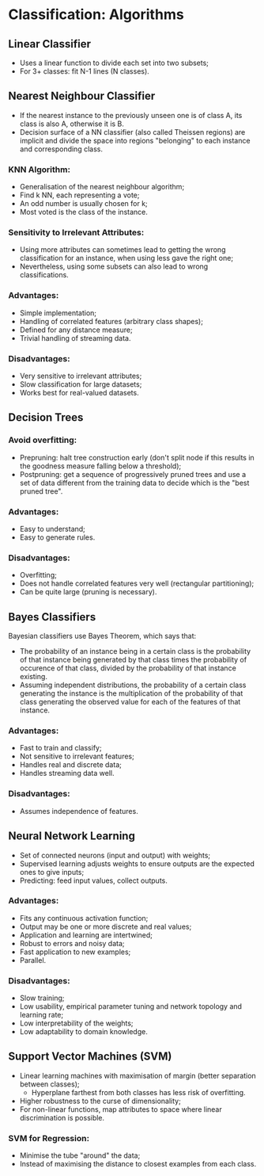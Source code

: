 # Classification: Algorithms
## Linear Classifier
- Uses a linear function to divide each set into two subsets;
- For 3+ classes: fit N-1 lines (N classes).

## Nearest Neighbour Classifier
- If the nearest instance to the previously unseen one is of class A, its class is also A, otherwise it is B.
- Decision surface of a NN classifier (also called Theissen regions) are implicit and divide the space into regions "belonging" to each instance and corresponding class.

### KNN Algorithm:
- Generalisation of the nearest neighbour algorithm;
- Find k NN, each representing a vote;
- An odd number is usually chosen for k;
- Most voted is the class of the instance.

### Sensitivity to Irrelevant Attributes:
- Using more attributes can sometimes lead to getting the wrong classification for an instance, when using less gave the right one;
- Nevertheless, using some subsets can also lead to wrong classifications.

### Advantages:
- Simple implementation;
- Handling of correlated features (arbitrary class shapes);
- Defined for any distance measure;
- Trivial handling of streaming data.

### Disadvantages:
- Very sensitive to irrelevant attributes;
- Slow classification for large datasets;
- Works best for real-valued datasets.

## Decision Trees
### Avoid overfitting:
- Prepruning: halt tree construction early (don't split node if this results in the goodness measure falling below a threshold);
- Postpruning: get a sequence of progressively pruned trees and use a set of data different from the training data to decide which is the "best pruned tree".

### Advantages:
- Easy to understand;
- Easy to generate rules.

### Disadvantages:
- Overfitting;
- Does not handle correlated features very well (rectangular partitioning);
- Can be quite large (pruning is necessary).

## Bayes Classifiers
Bayesian classifiers use Bayes Theorem, which says that:
- The probability of an instance being in a certain class is the probability of that instance being generated by that class times the probability of occurence of that class, divided by the probability of that instance existing.
- Assuming independent distributions, the probability of a certain class generating the instance is the multiplication of the probability of that class generating the observed value for each of the features of that instance.

### Advantages:
- Fast to train and classify;
- Not sensitive to irrelevant features;
- Handles real and discrete data;
- Handles streaming data well.

### Disadvantages:
- Assumes independence of features.

## Neural Network Learning
- Set of connected neurons (input and output) with weights;
- Supervised learning adjusts weights to ensure outputs are the expected ones to give inputs;
- Predicting: feed input values, collect outputs.

### Advantages:
- Fits any continuous activation function;
- Output may be one or more discrete and real values;
- Application and learning are intertwined;
- Robust to errors and noisy data;
- Fast application to new examples;
- Parallel.

### Disadvantages:
- Slow training;
- Low usability, empirical parameter tuning and network topology and learning rate;
- Low interpretability of the weights;
- Low adaptability to domain knowledge.

## Support Vector Machines (SVM)
- Linear learning machines with maximisation of margin (better separation between classes);
    - Hyperplane farthest from both classes has less risk of overfitting.
- Higher robustness to the curse of dimensionality;
- For non-linear functions, map attributes to space where linear discrimination is possible.

### SVM for Regression:
- Minimise the tube "around" the data;
- Instead of maximising the distance to closest examples from each class.